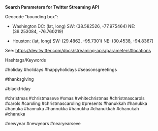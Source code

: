 **Search Parameters for Twitter Streaming API**

Geocode "bounding box":
- Washington DC:
(lat, long)
SW: (38.582526, -77.975464)
NE: (39.253084, -76.760219)

- Houston:
(lat, long)
SW: (29.4862, -95.7301)
NE: (30.4538, -94.8367)

See: https://dev.twitter.com/docs/streaming-apis/parameters#locations

Hashtags/Keywords

#holiday
#holidays
#happyholidays
#seasonsgreetings

#thanksgiving

#blackfriday

#christmas
#christmaseve
#xmas
#whitechristmas
#christmascarols
#carols
#caroling
#christmascaroling
#presents
#hanukkah
#hanukka
#hanuka
#hannuka
#hannukka
#hanukha
#chanukkah
#chanukah
#chanuka

#newyear
#newyears
#nearyearseve
